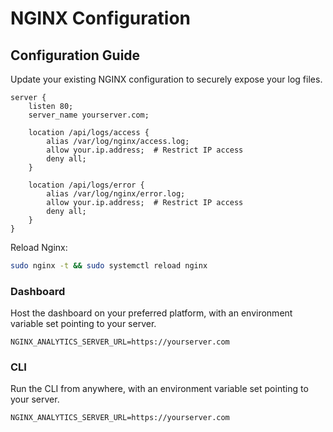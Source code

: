 # NGINX Configuration

## Configuration Guide

Update your existing NGINX configuration to securely expose your log files.

```nginx
server {
    listen 80;
    server_name yourserver.com;

    location /api/logs/access {
        alias /var/log/nginx/access.log;
        allow your.ip.address;  # Restrict IP access
        deny all;
    }

    location /api/logs/error {
        alias /var/log/nginx/error.log;
        allow your.ip.address;  # Restrict IP access
        deny all;
    }
}
```

Reload Nginx:

```bash
sudo nginx -t && sudo systemctl reload nginx
```

### Dashboard

Host the dashboard on your preferred platform, with an environment variable set pointing to your server.

```env
NGINX_ANALYTICS_SERVER_URL=https://yourserver.com
```

### CLI

Run the CLI from anywhere, with an environment variable set pointing to your server.

```env
NGINX_ANALYTICS_SERVER_URL=https://yourserver.com
```
